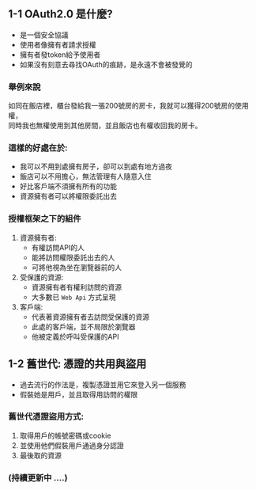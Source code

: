 ## 1-1 OAuth2.0 是什麼?
- 是一個安全協議
- 使用者像擁有者請求授權
- 擁有者發token給予使用者
- 如果沒有刻意去尋找OAuth的痕跡，是永遠不會被發覺的
  
### 舉例來說
  如同在飯店裡，櫃台發給我一張200號房的房卡，我就可以獲得200號房的使用權，  
同時我也無權使用到其他房間，並且飯店也有權收回我的房卡。
  
### 這樣的好處在於:
- 我可以不用到處擁有房子，卻可以到處有地方過夜
- 飯店可以不用擔心，無法管理有人隨意入住
- 好比客戶端不須擁有所有的功能
- 資源擁有者可以將權限委託出去

### 授權框架之下的組件
1. 資源擁有者: 
   - 有權訪問API的人
   - 能將訪問權限委託出去的人
   - 可將他視為坐在瀏覽器前的人
2. 受保護的資源: 
   - 資源擁有者有權利訪問的資源
   - 大多數已 `Web Api` 方式呈現
3. 客戶端: 
    - 代表著資源擁有者去訪問受保護的資源
    - 此處的客戶端，並不局限於瀏覽器
    - 他被定義於呼叫受保護的API

## 1-2 舊世代: 憑證的共用與盜用
- 過去流行的作法是，複製憑證並用它來登入另一個服務
- 假裝她是用戶，並且取得用訪問的權限

### 舊世代憑證盜用方式:
1. 取得用戶的帳號密碼或cookie
2. 並使用他們假裝用戶通過身分認證
3. 最後取的資源



### (持續更新中 ....)